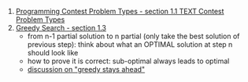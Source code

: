 1. [Programming Contest Problem Types - section 1.1 TEXT Contest Problem Types](http://train.usaco.org/usacogate)
2. [Greedy Search - section 1.3](http://train.usaco.org/usacogate)
	- from n-1 partial solution to n partial (only take the best solution of previous step): think about what an OPTIMAL solution at step n should look like
	- how to prove it is correct: sub-optimal always leads to optimal
	- [discussion on "greedy stays ahead"](http://web.stanford.edu/class/archive/cs/cs161/cs161.1138/handouts/120%20Guide%20to%20Greedy%20Algorithms.pdf)